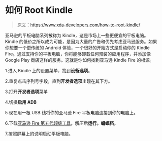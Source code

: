 # 如何 Root Kindle

> 原文：<https://www.xda-developers.com/how-to-root-kindle/>

亚马逊的平板电脑系列被称为 Kindle，这是市场上一些更便宜的平板电脑。Kindle 的低价之所以成为可能，是因为大量的广告和优先考虑亚马逊服务。如果你想要一个更传统的 Android 体验，一个很好的开始方式是启动你的 Kindle Fire。通过支持你的平板电脑，你将能够卸载任何预装的应用程序，并添加像 Google Play 商店这样的服务。这就是你如何找到亚马逊 Kindle Fire 的根源。

1.进入 Kindle 上的设置菜单，找到**设备选项**。

2.重复点击序列号字段，直到**开发者选项**出现在其下方。

3.打开**开发者选项**菜单

4.切换**启用 ADB**

5.现在用一根 USB 线将你的亚马逊 Fire 平板电脑连接到你的电脑上。

6.下载[亚马逊 Fire 第五代超级工具](http://rootjunkysdl.com/files/?dir=Amazon%20Fire%205th%20gen/SuperTool)，解压后**运行。蝙蝠档**。

7.按照屏幕上的说明启动平板电脑。